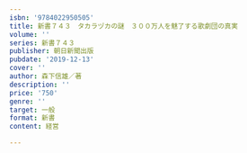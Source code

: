 ```yaml
---
isbn: '9784022950505'
title: 新書７４３　タカラヅカの謎　３００万人を魅了する歌劇団の真実
volume: ''
series: 新書７４３
publisher: 朝日新聞出版
pubdate: '2019-12-13'
cover: ''
author: 森下信雄／著
description: ''
price: '750'
genre: ''
target: 一般
format: 新書
content: 経営

---
```

